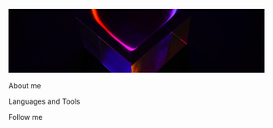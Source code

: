 [![Header](https://github.com/iPatrushevSergey/iPatrushevSergey/blob/main/Prismatic.jpg)](https://www.linkedin.com/in/isergeypatrushev/)

 About me

 Languages and Tools

 Follow me